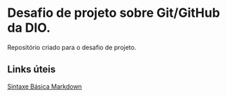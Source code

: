# Desafio de projeto sobre Git/GitHub da DIO.
Repositório criado para o desafio de projeto.

## Links úteis
[Sintaxe Básica Markdown](hhttps://www.markdownguide.org/basic-syntax/)
